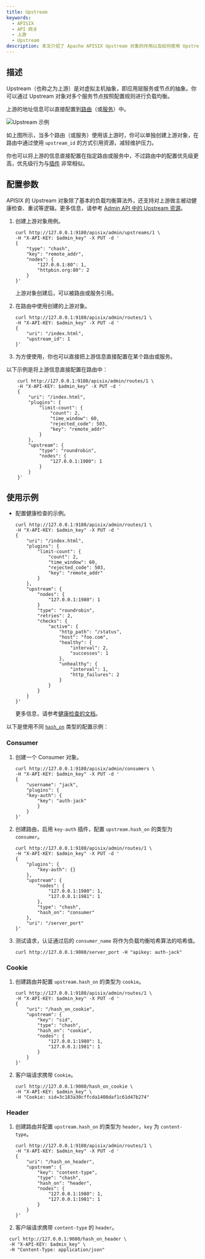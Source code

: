 ```yaml
---
title: Upstream
keywords:
  - APISIX
  - API 网关
  - 上游
  - Upstream
description: 本文介绍了 Apache APISIX Upstream 对象的作用以及如何使用 Upstream。
---
```


<!--
#
# Licensed to the Apache Software Foundation (ASF) under one or more
# contributor license agreements.  See the NOTICE file distributed with
# this work for additional information regarding copyright ownership.
# The ASF licenses this file to You under the Apache License, Version 2.0
# (the "License"); you may not use this file except in compliance with
# the License.  You may obtain a copy of the License at
#
#     http://www.apache.org/licenses/LICENSE-2.0
#
# Unless required by applicable law or agreed to in writing, software
# distributed under the License is distributed on an "AS IS" BASIS,
# WITHOUT WARRANTIES OR CONDITIONS OF ANY KIND, either express or implied.
# See the License for the specific language governing permissions and
# limitations under the License.
#
-->

## 描述

Upstream（也称之为上游）是对虚拟主机抽象，即应用层服务或节点的抽象。你可以通过 Upstream 对象对多个服务节点按照配置规则进行负载均衡。

上游的地址信息可以直接配置到[路由](./route.md)（或[服务](./service.md)）中。

![Upstream 示例](../../../assets/images/upstream-example.png)

如上图所示，当多个路由（或服务）使用该上游时，你可以单独创建上游对象，在路由中通过使用 `upstream_id` 的方式引用资源，减轻维护压力。

你也可以将上游的信息直接配置在指定路由或服务中，不过路由中的配置优先级更高，优先级行为与[插件](./plugin.md) 非常相似。

## 配置参数

APISIX 的 Upstream 对象除了基本的负载均衡算法外，还支持对上游做主被动健康检查、重试等逻辑。更多信息，请参考 [Admin API 中的 Upstream 资源](../admin-api.md#upstream)。

1. 创建上游对象用例。

    ```shell
    curl http://127.0.0.1:9180/apisix/admin/upstreams/1 \
    -H "X-API-KEY: $admin_key" -X PUT -d '
    {
        "type": "chash",
        "key": "remote_addr",
        "nodes": {
            "127.0.0.1:80": 1,
            "httpbin.org:80": 2
        }
    }'
    ```

    上游对象创建后，可以被路由或服务引用。

2. 在路由中使用创建的上游对象。

    ```shell
    curl http://127.0.0.1:9180/apisix/admin/routes/1 \
    -H "X-API-KEY: $admin_key" -X PUT -d '
    {
        "uri": "/index.html",
        "upstream_id": 1
    }'
    ```

3. 为方便使用，你也可以直接把上游信息直接配置在某个路由或服务。

以下示例是将上游信息直接配置在路由中：

```shell
    curl http://127.0.0.1:9180/apisix/admin/routes/1 \
    -H "X-API-KEY: $admin_key" -X PUT -d '
    {
        "uri": "/index.html",
        "plugins": {
            "limit-count": {
                "count": 2,
                "time_window": 60,
                "rejected_code": 503,
                "key": "remote_addr"
            }
        },
        "upstream": {
            "type": "roundrobin",
            "nodes": {
                "127.0.0.1:1980": 1
            }
        }
    }'
```

## 使用示例

- 配置健康检查的示例。

    ```shell
    curl http://127.0.0.1:9180/apisix/admin/routes/1 \
    -H "X-API-KEY: $admin_key" -X PUT -d '
    {
        "uri": "/index.html",
        "plugins": {
            "limit-count": {
                "count": 2,
                "time_window": 60,
                "rejected_code": 503,
                "key": "remote_addr"
            }
        },
        "upstream": {
            "nodes": {
                "127.0.0.1:1980": 1
            }
            "type": "roundrobin",
            "retries": 2,
            "checks": {
                "active": {
                    "http_path": "/status",
                    "host": "foo.com",
                    "healthy": {
                        "interval": 2,
                        "successes": 1
                    },
                    "unhealthy": {
                        "interval": 1,
                        "http_failures": 2
                    }
                }
            }
        }
    }'
    ```

    更多信息，请参考[健康检查的文档](../tutorials/health-check.md)。

以下是使用不同 [`hash_on`](../admin-api.md#upstream-body-request-methods) 类型的配置示例：

### Consumer

1. 创建一个 Consumer 对象。

    ```shell
    curl http://127.0.0.1:9180/apisix/admin/consumers \
    -H "X-API-KEY: $admin_key" -X PUT -d '
    {
        "username": "jack",
        "plugins": {
        "key-auth": {
            "key": "auth-jack"
            }
        }
    }'
    ```

2. 创建路由，启用 `key-auth` 插件，配置 `upstream.hash_on` 的类型为 `consumer`。

    ```shell
    curl http://127.0.0.1:9180/apisix/admin/routes/1 \
    -H "X-API-KEY: $admin_key" -X PUT -d '
    {
        "plugins": {
            "key-auth": {}
        },
        "upstream": {
            "nodes": {
                "127.0.0.1:1980": 1,
                "127.0.0.1:1981": 1
            },
            "type": "chash",
            "hash_on": "consumer"
        },
        "uri": "/server_port"
    }'
    ```

3. 测试请求，认证通过后的 `consumer_name` 将作为负载均衡哈希算法的哈希值。

    ```shell
    curl http://127.0.0.1:9080/server_port -H "apikey: auth-jack"
    ```

### Cookie

1. 创建路由并配置 `upstream.hash_on` 的类型为 `cookie`。

    ```shell
    curl http://127.0.0.1:9180/apisix/admin/routes/1 \
    -H "X-API-KEY: $admin_key" -X PUT -d '
    {
        "uri": "/hash_on_cookie",
        "upstream": {
            "key": "sid",
            "type": "chash",
            "hash_on": "cookie",
            "nodes": {
                "127.0.0.1:1980": 1,
                "127.0.0.1:1981": 1
            }
        }
    }'
    ```

2. 客户端请求携带 `Cookie`。

    ```shell
    curl http://127.0.0.1:9080/hash_on_cookie \
    -H "X-API-KEY: $admin_key" \
    -H "Cookie: sid=3c183a30cffcda1408daf1c61d47b274"
    ```

### Header

1. 创建路由并配置 `upstream.hash_on` 的类型为 `header`，`key` 为 `content-type`。

    ```shell
    curl http://127.0.0.1:9180/apisix/admin/routes/1 \
    -H "X-API-KEY: $admin_key" -X PUT -d '
    {
        "uri": "/hash_on_header",
        "upstream": {
            "key": "content-type",
            "type": "chash",
            "hash_on": "header",
            "nodes": {
                "127.0.0.1:1980": 1,
                "127.0.0.1:1981": 1
            }
        }
    }'
    ```

2. 客户端请求携带 `content-type` 的 `header`。

```shell
 curl http://127.0.0.1:9080/hash_on_header \
 -H "X-API-KEY: $admin_key" \
 -H "Content-Type: application/json"
```
